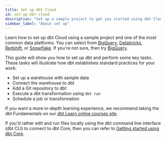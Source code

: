```yaml
---
title: Set up dbt Cloud
id: set-up-dbt-cloud
description: "Set up a sample project to get you started using dbt Cloud."
sidebar_label: "About set up"
---
```


Learn how to set up dbt Cloud using a sample project and one of the most common data platforms. You can select from [BigQuery](/docs/get-started/getting-started/getting-set-up/setting-up-bigquery), [Databricks](/docs/get-started/getting-started/getting-set-up/setting-up-databricks), [Redshift](/docs/get-started/getting-started/getting-set-up/setting-up-redshift), or [Snowflake](/docs/get-started/getting-started/getting-set-up/setting-up-snowflake). If you're not sure, then try [BigQuery](/docs/get-started/getting-started/getting-set-up/setting-up-bigquery).

This guide will show you how to set up dbt and perform some key tasks. These tasks will illustrate how dbt establishes standard practices for your work:

* Set up a warehouse with sample data
* Connect the warehouse to dbt
* Add a Git repository to dbt
* Execute a dbt transformation using `dbt run`
* Schedule a job or transformation

If you want a more in-depth learning experience, we recommend taking the dbt Fundamentals on our [dbt Learn online courses site](https://courses.getdbt.com/).

If you'd rather edit and run files locally using the dbt command line interface (dbt CLI) to connect to dbt Core, then you can refer to [Getting started using dbt Core](/docs/get-started/getting-started-dbt-core).
